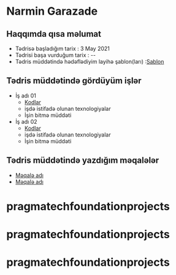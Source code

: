 # Narmin Garazade
## Haqqımda qısa məlumat
- Tədrisə başladığım tarix : 3 May 2021
- Tədrisi başa vurduğum tarix : --
- Tədris müddətində hədəflədiyim layihə şablon(ları) :[Sablon](https://preview.themeforest.net/item/green-nature-environmental-nonprofit-wp-theme/full_screen_preview/13225606clickid=QvqQ00QxfxyLTxPwUx0Mo3EoUkBzs4xD2UHMTE0&iradid=275988&iradtype=ONLINE_TRACKING_LINK&irgwc=1&irmptype=mediapartner&irpid=1310690&mp_value1=&utm_campaign=af_impact_radius_1310690&utm_medium=affiliate&utm_source=impact_radius)
## Tədris müddətində gördüyüm işlər
- İş adı 01
  - [Kodlar]()
  - işdə istifadə olunan texnologiyalar
  - İşin bitmə müddəti
- İş adı 02
  - [Kodlar]()
  - işdə istifadə olunan texnologiyalar
  - İşin bitmə müddəti
## Tədris müddətində yazdığım məqalələr
- [Məqalə adı]()
- [Məqalə adı]()
# pragmatechfoundationprojects
# pragmatechfoundationprojects
# pragmatechfoundationprojects

